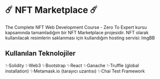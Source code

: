 # ☄️ NFT Marketplace ☄️

The Complete NFT Web Development Course - Zero To Expert kursu kapsamında tamamladığım bir NFT Marketplace projesidir.
NFT olarak kullanılacak resimlerin saklanması için kullandığım hosting servisi: ImgBB 

## Kullanılan Teknolojiler

✨Solidity
✨Web3
✨Bootstrap 
✨React
✨Ganache
✨Truffle (global installation)
✨Metamask.io (tarayıcı uzantısı)
✨Chai Test Framework

